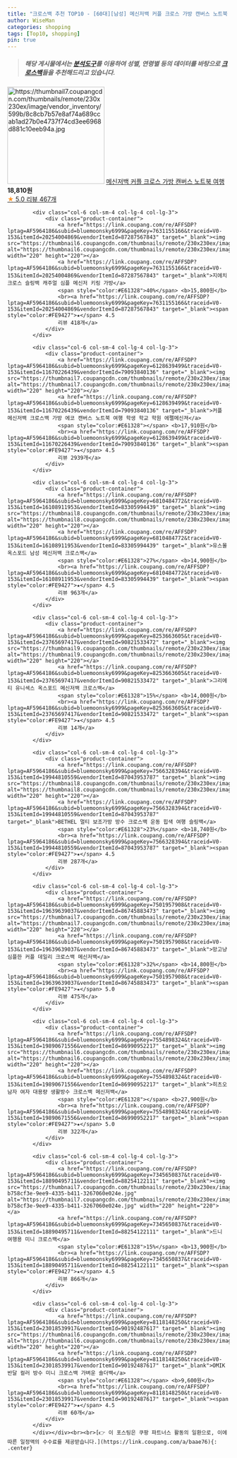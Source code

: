 ```yaml
---
title: "크로스백 추천 TOP10 - [60대][남성] 메신저백 커플 크로스 가방 캔버스 노트북 여행"
author: WiseMan
categories: shopping
tags: [Top10, shopping]
pin: true
---
```


> ##### 해당 게시물에서는 [**분석도구**](https://itemscout.io/)를 이용하여 **성별**, **연령별** 등의 데이터를 바탕으로 [**크로스백**](https://link.coupang.com/a/baae76)들을 추천해드리고 있습니다.
<div class="container"><div class="row">
            <div class="col-6 col-sm-4 col-lg-4 col-lg-3">
                <div class="product-container">
                    <a href="https://link.coupang.com/re/AFFSDP?lptag=AF5964186&subid=bluemoonsky6999&pageKey=6227565714&traceid=V0-153&itemId=12497458598&vendorItemId=80591741135" target="_blank"><img src="https://thumbnail7.coupangcdn.com/thumbnails/remote/230x230ex/image/vendor_inventory/599b/8c8cb7b57e8af74a689ccab1ad27b0e4737f74cd3ee6968d881c10eeb94a.jpg" alt="https://thumbnail7.coupangcdn.com/thumbnails/remote/230x230ex/image/vendor_inventory/599b/8c8cb7b57e8af74a689ccab1ad27b0e4737f74cd3ee6968d881c10eeb94a.jpg" width="220" height="220"></a>
                    <a href="https://link.coupang.com/re/AFFSDP?lptag=AF5964186&subid=bluemoonsky6999&pageKey=6227565714&traceid=V0-153&itemId=12497458598&vendorItemId=80591741135" target="_blank">메신저백 커플 크로스 가방 캔버스 노트북 여행</a>
                    <span style="color:#E61328"></span> <b>18,810원</b>
                    <br><a href="https://link.coupang.com/re/AFFSDP?lptag=AF5964186&subid=bluemoonsky6999&pageKey=6227565714&traceid=V0-153&itemId=12497458598&vendorItemId=80591741135" target="_blank"><span style="color:#FE9427">★</span> 5.0
                    리뷰 467개</a>
                </div>
            </div>
            
            <div class="col-6 col-sm-4 col-lg-4 col-lg-3">
                <div class="product-container">
                    <a href="https://link.coupang.com/re/AFFSDP?lptag=AF5964186&subid=bluemoonsky6999&pageKey=7631155166&traceid=V0-153&itemId=20254004869&vendorItemId=87287567843" target="_blank"><img src="https://thumbnail6.coupangcdn.com/thumbnails/remote/230x230ex/image/vendor_inventory/bb72/23094927fcc01e8f9c7b7e3ea4adc3689046862c16b47110f7c2a59963aa.jpg" alt="https://thumbnail6.coupangcdn.com/thumbnails/remote/230x230ex/image/vendor_inventory/bb72/23094927fcc01e8f9c7b7e3ea4adc3689046862c16b47110f7c2a59963aa.jpg" width="220" height="220"></a>
                    <a href="https://link.coupang.com/re/AFFSDP?lptag=AF5964186&subid=bluemoonsky6999&pageKey=7631155166&traceid=V0-153&itemId=20254004869&vendorItemId=87287567843" target="_blank">지에치 크로스 슬링백 캐주얼 심플 메신저 키링 가방</a>
                    <span style="color:#E61328">40%</span> <b>15,800원</b>
                    <br><a href="https://link.coupang.com/re/AFFSDP?lptag=AF5964186&subid=bluemoonsky6999&pageKey=7631155166&traceid=V0-153&itemId=20254004869&vendorItemId=87287567843" target="_blank"><span style="color:#FE9427">★</span> 4.5
                    리뷰 418개</a>
                </div>
            </div>
            
            <div class="col-6 col-sm-4 col-lg-4 col-lg-3">
                <div class="product-container">
                    <a href="https://link.coupang.com/re/AFFSDP?lptag=AF5964186&subid=bluemoonsky6999&pageKey=6128639499&traceid=V0-153&itemId=11670226439&vendorItemId=79093840136" target="_blank"><img src="https://thumbnail7.coupangcdn.com/thumbnails/remote/230x230ex/image/vendor_inventory/66da/2eebcca4348cf4917a6993d50fd5ec6c60a3bbdb7c3ad226be05ebe09d9b.jpg" alt="https://thumbnail7.coupangcdn.com/thumbnails/remote/230x230ex/image/vendor_inventory/66da/2eebcca4348cf4917a6993d50fd5ec6c60a3bbdb7c3ad226be05ebe09d9b.jpg" width="220" height="220"></a>
                    <a href="https://link.coupang.com/re/AFFSDP?lptag=AF5964186&subid=bluemoonsky6999&pageKey=6128639499&traceid=V0-153&itemId=11670226439&vendorItemId=79093840136" target="_blank">커플 메신저백 크로스백 가방 에코 캔버스 노트북 여행 학생 학교 학원 에펠메신져</a>
                    <span style="color:#E61328"></span> <b>17,910원</b>
                    <br><a href="https://link.coupang.com/re/AFFSDP?lptag=AF5964186&subid=bluemoonsky6999&pageKey=6128639499&traceid=V0-153&itemId=11670226439&vendorItemId=79093840136" target="_blank"><span style="color:#FE9427">★</span> 4.5
                    리뷰 2939개</a>
                </div>
            </div>
            
            <div class="col-6 col-sm-4 col-lg-4 col-lg-3">
                <div class="product-container">
                    <a href="https://link.coupang.com/re/AFFSDP?lptag=AF5964186&subid=bluemoonsky6999&pageKey=6810484772&traceid=V0-153&itemId=16108911953&vendorItemId=83305994439" target="_blank"><img src="https://thumbnail8.coupangcdn.com/thumbnails/remote/230x230ex/image/vendor_inventory/b49a/99cb48ac794090678113a27a308267c31a9ffa6cf1b87951ee6f3417adf0.jpg" alt="https://thumbnail8.coupangcdn.com/thumbnails/remote/230x230ex/image/vendor_inventory/b49a/99cb48ac794090678113a27a308267c31a9ffa6cf1b87951ee6f3417adf0.jpg" width="220" height="220"></a>
                    <a href="https://link.coupang.com/re/AFFSDP?lptag=AF5964186&subid=bluemoonsky6999&pageKey=6810484772&traceid=V0-153&itemId=16108911953&vendorItemId=83305994439" target="_blank">유스몰 옥스포드 남성 메신저백 크로스백</a>
                    <span style="color:#E61328">27%</span> <b>14,900원</b>
                    <br><a href="https://link.coupang.com/re/AFFSDP?lptag=AF5964186&subid=bluemoonsky6999&pageKey=6810484772&traceid=V0-153&itemId=16108911953&vendorItemId=83305994439" target="_blank"><span style="color:#FE9427">★</span> 4.5
                    리뷰 963개</a>
                </div>
            </div>
            
            <div class="col-6 col-sm-4 col-lg-4 col-lg-3">
                <div class="product-container">
                    <a href="https://link.coupang.com/re/AFFSDP?lptag=AF5964186&subid=bluemoonsky6999&pageKey=8253663605&traceid=V0-153&itemId=23765697417&vendorItemId=90821533472" target="_blank"><img src="https://thumbnail9.coupangcdn.com/thumbnails/remote/230x230ex/image/vendor_inventory/fe7c/355ca7823abcddac6cc24c9cfe2b45d2d6d2b449d5ae3cba86ef6fec10e9.jpg" alt="https://thumbnail9.coupangcdn.com/thumbnails/remote/230x230ex/image/vendor_inventory/fe7c/355ca7823abcddac6cc24c9cfe2b45d2d6d2b449d5ae3cba86ef6fec10e9.jpg" width="220" height="220"></a>
                    <a href="https://link.coupang.com/re/AFFSDP?lptag=AF5964186&subid=bluemoonsky6999&pageKey=8253663605&traceid=V0-153&itemId=23765697417&vendorItemId=90821533472" target="_blank">그리에티 유니섹스 옥스포드 메신저백 크로스백</a>
                    <span style="color:#E61328">15%</span> <b>14,000원</b>
                    <br><a href="https://link.coupang.com/re/AFFSDP?lptag=AF5964186&subid=bluemoonsky6999&pageKey=8253663605&traceid=V0-153&itemId=23765697417&vendorItemId=90821533472" target="_blank"><span style="color:#FE9427">★</span> 4.5
                    리뷰 14개</a>
                </div>
            </div>
            
            <div class="col-6 col-sm-4 col-lg-4 col-lg-3">
                <div class="product-container">
                    <a href="https://link.coupang.com/re/AFFSDP?lptag=AF5964186&subid=bluemoonsky6999&pageKey=7566328394&traceid=V0-153&itemId=19944810559&vendorItemId=87043953787" target="_blank"><img src="https://thumbnail8.coupangcdn.com/thumbnails/remote/230x230ex/image/vendor_inventory/8ffa/5eaa199b75367b6664ef986f02d9d161be6bed3455920965a78abaa1034d.png" alt="https://thumbnail8.coupangcdn.com/thumbnails/remote/230x230ex/image/vendor_inventory/8ffa/5eaa199b75367b6664ef986f02d9d161be6bed3455920965a78abaa1034d.png" width="220" height="220"></a>
                    <a href="https://link.coupang.com/re/AFFSDP?lptag=AF5964186&subid=bluemoonsky6999&pageKey=7566328394&traceid=V0-153&itemId=19944810559&vendorItemId=87043953787" target="_blank">BETHEL 멀티 보조가방 방수 크로스백 운동 힙색 여행 슬링백</a>
                    <span style="color:#E61328">23%</span> <b>18,740원</b>
                    <br><a href="https://link.coupang.com/re/AFFSDP?lptag=AF5964186&subid=bluemoonsky6999&pageKey=7566328394&traceid=V0-153&itemId=19944810559&vendorItemId=87043953787" target="_blank"><span style="color:#FE9427">★</span> 4.5
                    리뷰 287개</a>
                </div>
            </div>
            
            <div class="col-6 col-sm-4 col-lg-4 col-lg-3">
                <div class="product-container">
                    <a href="https://link.coupang.com/re/AFFSDP?lptag=AF5964186&subid=bluemoonsky6999&pageKey=7501957908&traceid=V0-153&itemId=19639639037&vendorItemId=86745883473" target="_blank"><img src="https://thumbnail7.coupangcdn.com/thumbnails/remote/230x230ex/image/vendor_inventory/0d7a/15d386df275bf83bf2a1c072da27ccbf8576d93ddb40381224c0c1d5dee9.jpg" alt="https://thumbnail7.coupangcdn.com/thumbnails/remote/230x230ex/image/vendor_inventory/0d7a/15d386df275bf83bf2a1c072da27ccbf8576d93ddb40381224c0c1d5dee9.jpg" width="220" height="220"></a>
                    <a href="https://link.coupang.com/re/AFFSDP?lptag=AF5964186&subid=bluemoonsky6999&pageKey=7501957908&traceid=V0-153&itemId=19639639037&vendorItemId=86745883473" target="_blank">망고냥 심플한 커플 데일리 크로스백 메신저백</a>
                    <span style="color:#E61328">32%</span> <b>14,800원</b>
                    <br><a href="https://link.coupang.com/re/AFFSDP?lptag=AF5964186&subid=bluemoonsky6999&pageKey=7501957908&traceid=V0-153&itemId=19639639037&vendorItemId=86745883473" target="_blank"><span style="color:#FE9427">★</span> 5.0
                    리뷰 475개</a>
                </div>
            </div>
            
            <div class="col-6 col-sm-4 col-lg-4 col-lg-3">
                <div class="product-container">
                    <a href="https://link.coupang.com/re/AFFSDP?lptag=AF5964186&subid=bluemoonsky6999&pageKey=7554898324&traceid=V0-153&itemId=19890671556&vendorItemId=86990952217" target="_blank"><img src="https://thumbnail6.coupangcdn.com/thumbnails/remote/230x230ex/image/vendor_inventory/a215/ad1d968c486c9a9e31b84e90bf7ce476959652a09e5d0645daf27057846b.png" alt="https://thumbnail6.coupangcdn.com/thumbnails/remote/230x230ex/image/vendor_inventory/a215/ad1d968c486c9a9e31b84e90bf7ce476959652a09e5d0645daf27057846b.png" width="220" height="220"></a>
                    <a href="https://link.coupang.com/re/AFFSDP?lptag=AF5964186&subid=bluemoonsky6999&pageKey=7554898324&traceid=V0-153&itemId=19890671556&vendorItemId=86990952217" target="_blank">히츠오 남자 여자 대용량 생활방수 크로스백 메신저백</a>
                    <span style="color:#E61328"></span> <b>27,900원</b>
                    <br><a href="https://link.coupang.com/re/AFFSDP?lptag=AF5964186&subid=bluemoonsky6999&pageKey=7554898324&traceid=V0-153&itemId=19890671556&vendorItemId=86990952217" target="_blank"><span style="color:#FE9427">★</span> 5.0
                    리뷰 322개</a>
                </div>
            </div>
            
            <div class="col-6 col-sm-4 col-lg-4 col-lg-3">
                <div class="product-container">
                    <a href="https://link.coupang.com/re/AFFSDP?lptag=AF5964186&subid=bluemoonsky6999&pageKey=7345650837&traceid=V0-153&itemId=18890495711&vendorItemId=88254122111" target="_blank"><img src="https://thumbnail7.coupangcdn.com/thumbnails/remote/230x230ex/image/retail/images/462542066016054-b758cf3e-9ee9-4335-b411-3267060e024e.jpg" alt="https://thumbnail7.coupangcdn.com/thumbnails/remote/230x230ex/image/retail/images/462542066016054-b758cf3e-9ee9-4335-b411-3267060e024e.jpg" width="220" height="220"></a>
                    <a href="https://link.coupang.com/re/AFFSDP?lptag=AF5964186&subid=bluemoonsky6999&pageKey=7345650837&traceid=V0-153&itemId=18890495711&vendorItemId=88254122111" target="_blank">드니 여행용 미니 크로스백</a>
                    <span style="color:#E61328">15%</span> <b>13,900원</b>
                    <br><a href="https://link.coupang.com/re/AFFSDP?lptag=AF5964186&subid=bluemoonsky6999&pageKey=7345650837&traceid=V0-153&itemId=18890495711&vendorItemId=88254122111" target="_blank"><span style="color:#FE9427">★</span> 4.5
                    리뷰 866개</a>
                </div>
            </div>
            
            <div class="col-6 col-sm-4 col-lg-4 col-lg-3">
                <div class="product-container">
                    <a href="https://link.coupang.com/re/AFFSDP?lptag=AF5964186&subid=bluemoonsky6999&pageKey=8118148250&traceid=V0-153&itemId=23018539917&vendorItemId=90192487617" target="_blank"><img src="https://thumbnail6.coupangcdn.com/thumbnails/remote/230x230ex/image/vendor_inventory/0bdf/0c2d2b431e67a8e4b6c15256ffaba2acdf3141abbbf0896fbd9f4cb04add.png" alt="https://thumbnail6.coupangcdn.com/thumbnails/remote/230x230ex/image/vendor_inventory/0bdf/0c2d2b431e67a8e4b6c15256ffaba2acdf3141abbbf0896fbd9f4cb04add.png" width="220" height="220"></a>
                    <a href="https://link.coupang.com/re/AFFSDP?lptag=AF5964186&subid=bluemoonsky6999&pageKey=8118148250&traceid=V0-153&itemId=23018539917&vendorItemId=90192487617" target="_blank">OMIK 반달 컬러 방수 미니 크로스백 가벼운 숄더백</a>
                    <span style="color:#E61328"></span> <b>9,600원</b>
                    <br><a href="https://link.coupang.com/re/AFFSDP?lptag=AF5964186&subid=bluemoonsky6999&pageKey=8118148250&traceid=V0-153&itemId=23018539917&vendorItemId=90192487617" target="_blank"><span style="color:#FE9427">★</span> 4.5
                    리뷰 60개</a>
                </div>
            </div>
            </div></div><br><br>[👉 이 포스팅은 쿠팡 파트너스 활동의 일환으로, 이에 따른 일정액의 수수료를 제공받습니다.](https://link.coupang.com/a/baae76){: .center}